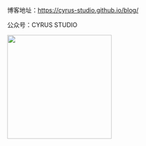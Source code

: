 博客地址：https://cyrus-studio.github.io/blog/

公众号：CYRUS STUDIO

<img src="https://cyrus-studio.github.io/blog/gongzhonghao.jpg" width="240">

